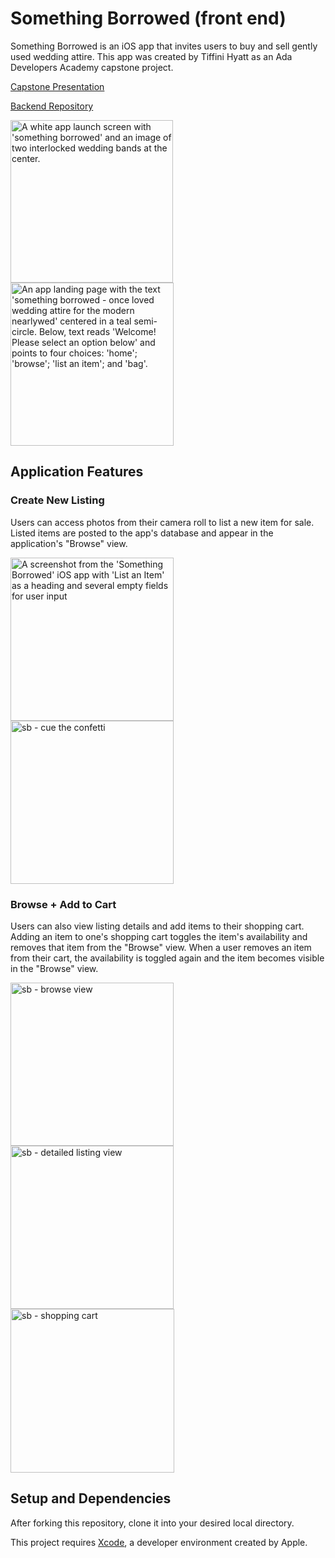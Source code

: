 # Something Borrowed (front end)

Something Borrowed is an iOS app that invites users to buy and sell gently used wedding attire. This app was created by Tiffini Hyatt as an Ada Developers Academy capstone project.

[Capstone Presentation](https://vimeo.com/754350452/9f75a4b668)

[Backend Repository](https://github.com/tiffinihyatt/backend-something-borrowed)

<img width="260" alt="A white app launch screen with 'something borrowed' and an image of two interlocked wedding bands at the center." src="https://user-images.githubusercontent.com/95541002/199756017-3f187a9c-14c4-4d7b-9f02-f74f6563a739.png"><img width="261" alt="An app landing page with the text 'something borrowed - once loved wedding attire for the modern nearlywed' centered in a teal semi-circle. Below, text reads 'Welcome! Please select an option below' and points to four choices: 'home'; 'browse'; 'list an item'; and 'bag'." src="https://user-images.githubusercontent.com/95541002/199756088-c081192a-aa21-49bf-bc0a-f5ecc8841152.png">

## Application Features

### Create New Listing

Users can access photos from their camera roll to list a new item for sale. Listed items are posted to the app's database and appear in the application's "Browse" view.

<img width="261" alt="A screenshot from the 'Something Borrowed' iOS app with 'List an Item' as a heading and several empty fields for user input" src="https://user-images.githubusercontent.com/95541002/199757541-fd1eda5d-5115-42c4-9db1-0efc67845858.png"><img width="261" alt="sb - cue the confetti" src="https://user-images.githubusercontent.com/95541002/199757746-6a979bf1-8944-4c2f-ae89-683a97fe997b.png">

### Browse + Add to Cart

Users can also view listing details and add items to their shopping cart. Adding an item to one's shopping cart toggles the item's availability and removes that item from the "Browse" view. When a user removes an item from their cart, the availability is toggled again and the item becomes visible in the "Browse" view.

<img width="261" alt="sb - browse view" src="https://user-images.githubusercontent.com/95541002/199757803-b2e210c9-c97f-4d7a-af02-d3f3ac9f2914.png"><img width="261" alt="sb - detailed listing view" src="https://user-images.githubusercontent.com/95541002/199759592-5fa801fe-7959-430e-88ed-cd69ebf9bf47.png"><img width="262" alt="sb - shopping cart" src="https://user-images.githubusercontent.com/95541002/199759970-2027a9c8-2626-4ddf-be0d-8e12310f3aa4.png">


## Setup and Dependencies

After forking this repository, clone it into your desired local directory.

This project requires [Xcode](https://developer.apple.com/xcode/), a developer environment created by Apple.
